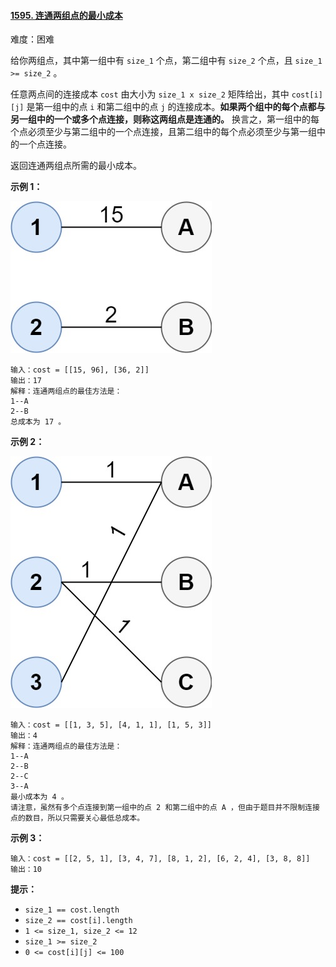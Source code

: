 #### [1595\. 连通两组点的最小成本](https://leetcode.cn/problems/minimum-cost-to-connect-two-groups-of-points/)

难度：困难

给你两组点，其中第一组中有 `size_1` 个点，第二组中有 `size_2` 个点，且 `size_1 >= size_2` 。

任意两点间的连接成本 `cost` 由大小为 `size_1 x size_2` 矩阵给出，其中 `cost[i][j]` 是第一组中的点 `i` 和第二组中的点 `j` 的连接成本。**如果两个组中的每个点都与另一组中的一个或多个点连接，则称这两组点是连通的。** 换言之，第一组中的每个点必须至少与第二组中的一个点连接，且第二组中的每个点必须至少与第一组中的一个点连接。

返回连通两组点所需的最小成本。

**示例 1：**

![](./assets/img/Question1595_01.jpg)

```
输入：cost = [[15, 96], [36, 2]]
输出：17
解释：连通两组点的最佳方法是：
1--A
2--B
总成本为 17 。
```

**示例 2：**

![](./assets/img/Question1595_02.jpg)

```
输入：cost = [[1, 3, 5], [4, 1, 1], [1, 5, 3]]
输出：4
解释：连通两组点的最佳方法是：
1--A
2--B
2--C
3--A
最小成本为 4 。
请注意，虽然有多个点连接到第一组中的点 2 和第二组中的点 A ，但由于题目并不限制连接点的数目，所以只需要关心最低总成本。
```

**示例 3：**

```
输入：cost = [[2, 5, 1], [3, 4, 7], [8, 1, 2], [6, 2, 4], [3, 8, 8]]
输出：10
```

**提示：**

-   `size_1 == cost.length`
-   `size_2 == cost[i].length`
-   `1 <= size_1, size_2 <= 12`
-   `size_1 >= size_2`
-   `0 <= cost[i][j] <= 100`
